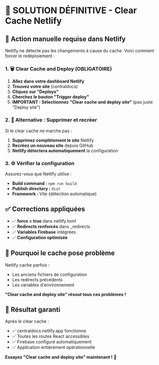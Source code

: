 # 🚨 SOLUTION DÉFINITIVE - Clear Cache Netlify

## 🔧 Action manuelle requise dans Netlify

Netlify ne détecte pas les changements à cause du cache. Voici comment forcer le redéploiement :

### 1. 🗑️ Clear Cache and Deploy (OBLIGATOIRE)

1. **Allez dans votre dashboard Netlify**
2. **Trouvez votre site** (centraldocs)
3. **Cliquez sur "Deploys"**
4. **Cherchez le bouton "Trigger deploy"**
5. **IMPORTANT : Sélectionnez "Clear cache and deploy site"** (pas juste "Deploy site")

### 2. 🔄 Alternative : Supprimer et recréer

Si le clear cache ne marche pas :

1. **Supprimez complètement le site** Netlify
2. **Recréez un nouveau site** depuis GitHub
3. **Netlify détectera automatiquement** la configuration

### 3. ⚙️ Vérifier la configuration

Assurez-vous que Netlify utilise :
- **Build command :** `npm run build`
- **Publish directory :** `dist`
- **Framework :** Vite (détection automatique)

## ✅ Corrections appliquées

- ✅ **force = true** dans netlify.toml
- ✅ **Redirects renforcés** dans _redirects
- ✅ **Variables Firebase** intégrées
- ✅ **Configuration optimisée**

## 🎯 Pourquoi le cache pose problème

Netlify cache parfois :
- Les anciens fichiers de configuration
- Les redirects précédents
- Les variables d'environnement

**"Clear cache and deploy site" résout tous ces problèmes !**

## 🚀 Résultat garanti

Après le clear cache :
- ✅ centraldocs.netlify.app fonctionne
- ✅ Toutes les routes React accessibles
- ✅ Firebase configuré automatiquement
- ✅ Application entièrement opérationnelle

**Essayez "Clear cache and deploy site" maintenant !** 🎯